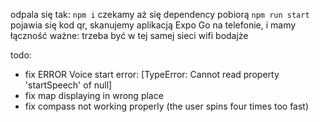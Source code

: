 odpala się tak:
`npm i`
czekamy aż się dependency pobiorą
`npm run start`
pojawia się kod qr, skanujemy aplikacją Expo Go na telefonie, i mamy łączność
ważne: trzeba być w tej samej sieci wifi bodajże


todo:
- fix ERROR  Voice start error: [TypeError: Cannot read property 'startSpeech' of null]
- fix map displaying in wrong place
- fix compass not working properly (the user spins four times too fast)